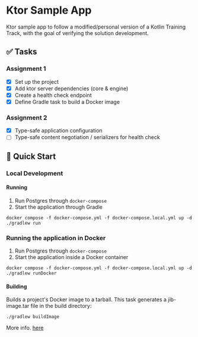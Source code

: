 # Ktor Sample App

Ktor sample app to follow a modified/personal version of a Kotlin Training Track, with the goal of verifying the solution development.

## ✅ Tasks
### Assignment 1
- [x] Set up the project
- [x] Add ktor server dependencies (core & engine)
- [x] Create a health check endpoint
- [x] Define Gradle task to build a Docker image

### Assignment 2
- [x] Type-safe application configuration
- [ ] Type-safe content negotiation / serializers for health check

## 📘 Quick Start

### Local Development

#### Running

1. Run Postgres through `docker-compose`
2. Start the application through Gradle

```shell
docker compose -f docker-compose.yml -f docker-compose.local.yml up -d
./gradlew run
```

### Running the application in Docker

1. Run Postgres through `docker-compose`
2. Start the application inside a Docker container

```shell
docker compose -f docker-compose.yml -f docker-compose.local.yml up -d
./gradlew runDocker
```

#### Building

Builds a project's Docker image to a tarball. This task generates a jib-image.tar file in the build directory:

```shell
./gradlew buildImage
```

More info. [here](https://ktor.io/docs/docker.html#tasks)